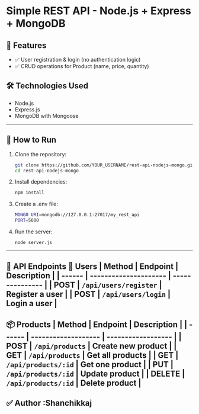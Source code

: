 # Simple REST API - Node.js + Express + MongoDB

## 📌 Features
- ✅ User registration & login (no authentication logic)
- ✅ CRUD operations for Product (name, price, quantity)

## 🛠️ Technologies Used
- Node.js
- Express.js
- MongoDB with Mongoose
---

## 🚀 How to Run

1. Clone the repository:

    ```bash
    git clone https://github.com/YOUR_USERNAME/rest-api-nodejs-mongo.git
    cd rest-api-nodejs-mongo
    ```

2. Install dependencies:

    ```bash
    npm install
    ```
3. Create a .env file:
    ```bash
    MONGO_URI=mongodb://127.0.0.1:27017/my_rest_api
    PORT=5000
    ```
4. Run the server:
    ```bash
    node server.js 
    ```
---
**📮 API Endpoints**
**👤 Users**
| Method | Endpoint              | Description     |
| ------ | --------------------- | --------------- |
| POST   | `/api/users/register` | Register a user |
| POST   | `/api/users/login`    | Login a user    |
---
**📦 Products**
| Method | Endpoint            | Description        |
| ------ | ------------------- | ------------------ |
| POST   | `/api/products`     | Create new product |
| GET    | `/api/products`     | Get all products   |
| GET    | `/api/products/:id` | Get one product    |
| PUT    | `/api/products/:id` | Update product     |
| DELETE | `/api/products/:id` | Delete product     |
---
**✅ Author**
:Shanchikkaj
---


